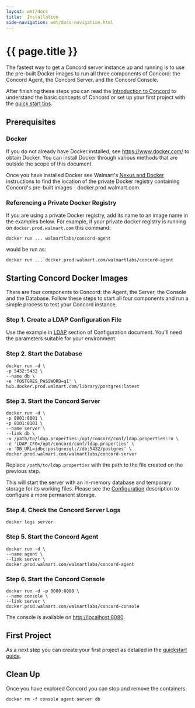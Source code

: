 ```yaml
---
layout: wmt/docs
title:  Installation
side-navigation: wmt/docs-navigation.html
---
```


# {{ page.title }}

The fastest way to get a Concord server instance up and running is to use the
pre-built Docker images to run all three components of Concord:
the Concord Agent, the Concord Server, and the Concord Console.

After finishing these steps you can read the [Introduction to
Concord](./index.html) to understand the basic concepts of Concord
or set up your first project with the [quick start tips](./quickstart.html).

## Prerequisites

### Docker

  If you do not already have Docker installed, see
  https://www.docker.com/ to obtain Docker.  You can install Docker
  through various methods that are outside the scope of this document.

  Once you have installed Docker see Walmart's [Nexus and
  Docker](http://sde.walmart.com/docs/warm/docker.html)
  instructions to find the location of the private Docker registry
  containing Concord's pre-built images - docker.prod.walmart.com.

### Referencing a Private Docker Registry

  If you are using a private Docker registry, add its name to an image
  name in the examples below.  For example, if your private docker
  registry is running on `docker.prod.walmart.com` this command:

```
docker run ... walmartlabs/concord-agent
```

  would be run as:

```
docker run ... docker.prod.walmart.com/walmartlabs/concord-agent
```

## Starting Concord Docker Images

  There are four components to Concord: the Agent, the Server, the
  Console and the Database. Follow these steps to start all four
  components and run a simple process to test your Concord instance.

### Step 1. Create a LDAP Configuration File

  Use the example in [LDAP](./configuration.html#ldap) section of
  Configuration document. You'll need the parameters suitable for
  your environment.

### Step 2. Start the Database

```
docker run -d \
-p 5432:5432 \
--name db \
-e 'POSTGRES_PASSWORD=q1' \
hub.docker.prod.walmart.com/library/postgres:latest
```

### Step 3. Start the Concord Server

```
docker run -d \
-p 8001:8001 \
-p 8101:8101 \
--name server \
--link db \
-v /path/to/ldap.properties:/opt/concord/conf/ldap.properties:ro \
-e 'LDAP_CFG=/opt/concord/conf/ldap.properties' \
-e 'DB_URL=jdbc:postgresql://db:5432/postgres' \
docker.prod.walmart.com/walmartlabs/concord-server
```

  Replace `/path/to/ldap.properties` with the path to the file
  created on the previous step.

  This will start the server with an in-memory database and temporary
  storage for its working files. Please see the
  [Configuration](./configuration.html) description to configure a more
  permanent storage.

### Step 4. Check the Concord Server Logs

```
docker logs server
```

### Step 5. Start the Concord Agent

```
docker run -d \
--name agent \
--link server \
docker.prod.walmart.com/walmartlabs/concord-agent
```

### Step 6. Start the Concord Console

```
docker run -d -p 8080:8080 \
--name console \
--link server \
docker.prod.walmart.com/walmartlabs/concord-console
```

The console is available on [http://localhost:8080](http://localhost:8080).

## First Project

As a next step you can create your first project as detailed in the
[quickstart guide](./quickstart.html).


## Clean Up

Once you have explored Concord you can stop and remove the containers.

```
docker rm -f console agent server db
```

